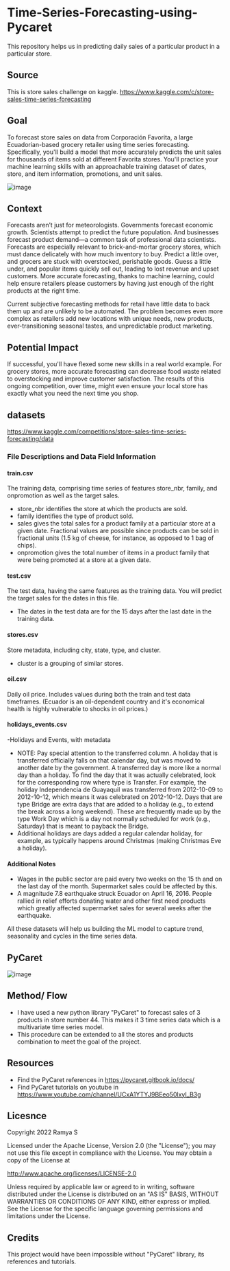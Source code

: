 # Time-Series-Forecasting-using-Pycaret

This repository helps us in predicting daily sales of a particular product in a particular store.

## Source
 
 This is store sales challenge on kaggle.
 https://www.kaggle.com/c/store-sales-time-series-forecasting
 
 ## Goal
 
To forecast store sales on data from Corporación Favorita, a large Ecuadorian-based grocery retailer using time series forecasting.
Specifically, you'll build a model that more accurately predicts the unit sales for thousands of items sold at different Favorita stores. You'll practice your machine learning skills with an approachable training dataset of dates, store, and item information, promotions, and unit sales.


![image](https://user-images.githubusercontent.com/45202209/163094220-04a51df9-1cdc-4df8-948b-d0d9ddb08f59.png)

 
## Context
 
Forecasts aren’t just for meteorologists. Governments forecast economic growth. Scientists attempt to predict the future population. And businesses forecast product demand—a common task of professional data scientists. Forecasts are especially relevant to brick-and-mortar grocery stores, which must dance delicately with how much inventory to buy. Predict a little over, and grocers are stuck with overstocked, perishable goods. Guess a little under, and popular items quickly sell out, leading to lost revenue and upset customers. More accurate forecasting, thanks to machine learning, could help ensure retailers please customers by having just enough of the right products at the right time.

Current subjective forecasting methods for retail have little data to back them up and are unlikely to be automated. The problem becomes even more complex as retailers add new locations with unique needs, new products, ever-transitioning seasonal tastes, and unpredictable product marketing.


## Potential Impact

If successful, you'll have flexed some new skills in a real world example. For grocery stores, more accurate forecasting can decrease food waste related to overstocking and improve customer satisfaction. The results of this ongoing competition, over time, might even ensure your local store has exactly what you need the next time you shop.


## datasets

https://www.kaggle.com/competitions/store-sales-time-series-forecasting/data

### File Descriptions and Data Field Information
#### train.csv
The training data, comprising time series of features store_nbr, family, and onpromotion as well as the target sales.
- store_nbr identifies the store at which the products are sold.
- family identifies the type of product sold.
- sales gives the total sales for a product family at a particular store at a given date. Fractional values are possible since products can be sold in fractional units (1.5 kg of cheese, for instance, as opposed to 1 bag of chips).
- onpromotion gives the total number of items in a product family that were being promoted at a store at a given date.

#### test.csv
The test data, having the same features as the training data. You will predict the target sales for the dates in this file.
- The dates in the test data are for the 15 days after the last date in the training data.

#### stores.csv
Store metadata, including city, state, type, and cluster.
- cluster is a grouping of similar stores.

#### oil.csv
Daily oil price. Includes values during both the train and test data timeframes. (Ecuador is an oil-dependent country and it's economical health is highly vulnerable to shocks in oil prices.)

#### holidays_events.csv
-Holidays and Events, with metadata

- NOTE: Pay special attention to the transferred column. A holiday that is transferred officially falls on that calendar day, but was moved to another date by the government. A transferred day is more like a normal day than a holiday. To find the day that it was actually celebrated, look for the corresponding row where type is Transfer. For example, the holiday Independencia de Guayaquil was transferred from 2012-10-09 to 2012-10-12, which means it was celebrated on 2012-10-12. Days that are type Bridge are extra days that are added to a holiday (e.g., to extend the break across a long weekend). These are frequently made up by the type Work Day which is a day not normally scheduled for work (e.g., Saturday) that is meant to payback the Bridge.
- Additional holidays are days added a regular calendar holiday, for example, as typically happens around Christmas (making Christmas Eve a holiday).

#### Additional Notes
- Wages in the public sector are paid every two weeks on the 15 th and on the last day of the month. Supermarket sales could be affected by this.
- A magnitude 7.8 earthquake struck Ecuador on April 16, 2016. People rallied in relief efforts donating water and other first need products which greatly affected supermarket sales for several weeks after the earthquake.

All these datasets will help us building the ML model to capture trend, seasonality and cycles in the time series data.


## PyCaret
![image](https://user-images.githubusercontent.com/45202209/163095073-b6b2597c-28f1-4e8b-bf0a-68d1b4cf4569.png)

## Method/ Flow
- I have used a new python library "PyCaret" to forecast sales of 3 products in store number 44. This makes it 3 time series data which is a multivariate time series model.
- This procedure can be extended to all the stores and products combination to meet the goal of the project.


## Resources
- Find the PyCaret references in https://pycaret.gitbook.io/docs/
- Find PyCaret tutorials on youtube in https://www.youtube.com/channel/UCxA1YTYJ9BEeo50lxyI_B3g

## Licesnce

Copyright 2022 Ramya S

Licensed under the Apache License, Version 2.0 (the "License"); you may not use this file except in compliance with the License. You may obtain a copy of the License at

http://www.apache.org/licenses/LICENSE-2.0

Unless required by applicable law or agreed to in writing, software distributed under the License is distributed on an "AS IS" BASIS, WITHOUT WARRANTIES OR CONDITIONS OF ANY KIND, either express or implied. See the License for the specific language governing permissions and limitations under the License.


## Credits
This project would have been impossible without "PyCaret" library, its references and tutorials.


